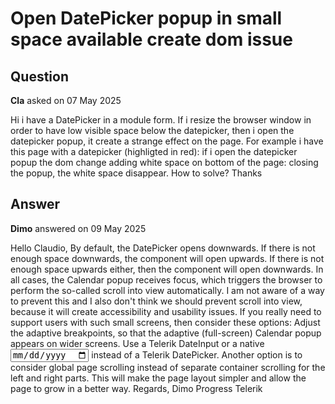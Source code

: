 # Open DatePicker popup in small space available create dom issue

## Question

**Cla** asked on 07 May 2025

Hi i have a DatePicker in a module form. If i resize the browser window in order to have low visible space below the datepicker, then i open the datepicker popup, it create a strange effect on the page. For example i have this page with a datepicker (highligted in red): if i open the datepicker popup the dom change adding white space on bottom of the page: closing the popup, the white space disappear. How to solve? Thanks

## Answer

**Dimo** answered on 09 May 2025

Hello Claudio, By default, the DatePicker opens downwards. If there is not enough space downwards, the component will open upwards. If there is not enough space upwards either, then the component will open downwards. In all cases, the Calendar popup receives focus, which triggers the browser to perform the so-called scroll into view automatically. I am not aware of a way to prevent this and I also don't think we should prevent scroll into view, because it will create accessibility and usability issues. If you really need to support users with such small screens, then consider these options: Adjust the adaptive breakpoints, so that the adaptive (full-screen) Calendar popup appears on wider screens. Use a Telerik DateInput or a native <input type="date" /> instead of a Telerik DatePicker. Another option is to consider global page scrolling instead of separate container scrolling for the left and right parts. This will make the page layout simpler and allow the page to grow in a better way. Regards, Dimo Progress Telerik
